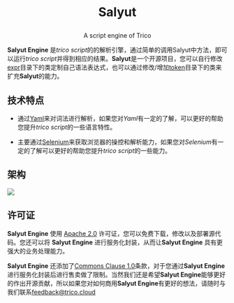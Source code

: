 # <p align="center">Salyut</p>

<p align="center">A script engine of Trico</p>

**Salyut Engine** 是*trico script*的的解析引擎，通过简单的调用Salyut中方法，即可以运行*trico script*并得到相应的结果。**Salyut**是一个开源项目，您可以自行修改[expr]()目录下的类定制自己语法表达式，也可以通过修改/增加[token]()目录下的类来扩充**Salyut**的能力。

## 技术特点 ##

* 通过[Yaml]()来对词法进行解析，如果您对*Yaml*有一定的了解，可以更好的帮助您提升*trico script*的一些语言特性。

* 主要通过[Selenium]()来获取浏览器的操控和解析能力，如果您对*Selenium*有一定的了解可以更好的帮助您提升*trico script*的一些能力。

## 架构 ##
![](./img/architecture-cn.png)

## 许可证 ##
**Salyut Engine** 使用 [Apache 2.0](https://www.apache.org/licenses/LICENSE-2.0) 许可证，您可以免费下载，修改以及部署源代码。您还可以将 **Salyut Engine** 进行服务化封装，从而让**Salyut Engine** 具有更强大的业务处理能力。

**Salyut Engine** 还添加了[Commons Clause 1.0]()条款，对于您通过**Salyut Engine**进行服务化封装后进行售卖做了限制。当然我们还是希望**Salyut Engine**能够更好的作出开源贡献，所以如果您对如何商用**Salyut Engine**有更好的想法，请随时与我们联系[feedback@trico.cloud]()